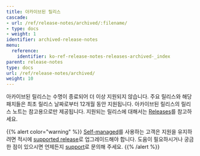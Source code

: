 ```yaml
---
title: 아카이브된 릴리스
cascade:
- url: /ref/release-notes/archived/:filename/
- type: docs
- weight: 1
identifier: archived-release-notes
menu:
  reference:
    identifier: ko-ref-release-notes-releases-archived-_index
parent: release-notes
type: docs
url: /ref/release-notes/archived/
weight: 10
---
```


아카이브된 릴리스는 수명이 종료되어 더 이상 지원되지 않습니다. 주요 릴리스와 해당 패치들은 최초 릴리스 날짜로부터 12개월 동안 지원됩니다. 아카이브된 릴리스의 릴리스 노트는 참고용으로만 제공됩니다. 지원되는 릴리스에 대해서는 [Releases](/ref/release-notes/)를 참고하세요.

{{% alert color="warning" %}}
[Self-managed](/guides/hosting/hosting-options/self-managed/)를 사용하는 고객은 지원을 유지하려면 적시에 [supported release](/ref/releases-notes/)로 업그레이드해야 합니다. 도움이 필요하시거나 궁금한 점이 있으시면 언제든지 [support](mailto:support@wandb.com)로 문의해 주세요.
{{% /alert %}}